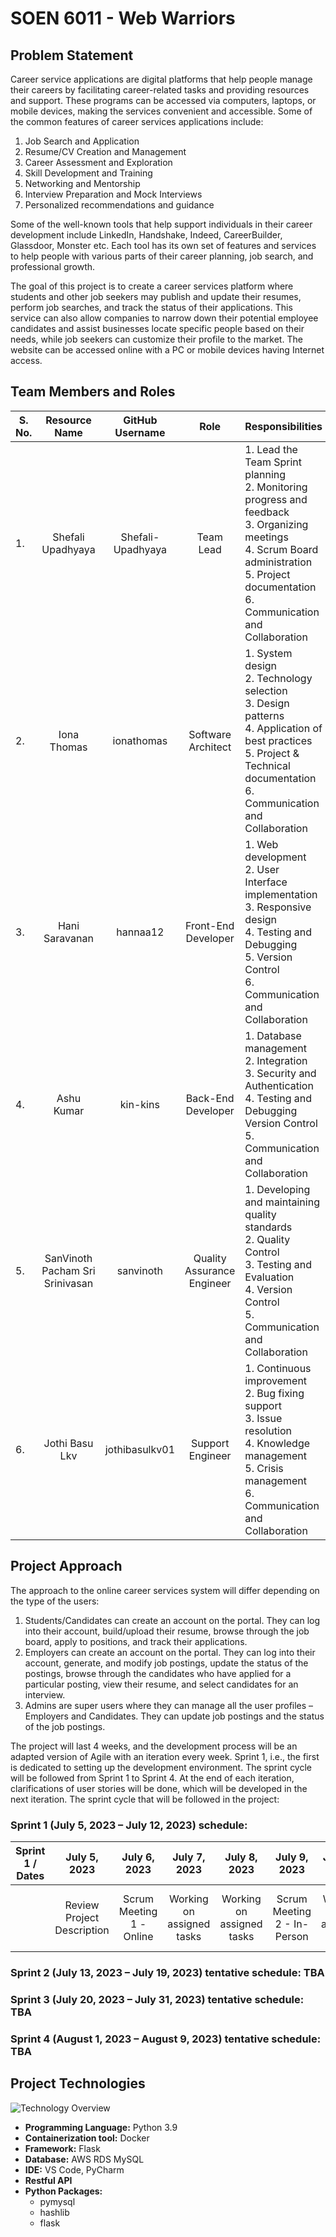 # SOEN 6011 - Web Warriors 
## Problem Statement 

Career service applications are digital platforms that help people manage their careers by facilitating career-related tasks and providing resources and support. These programs can be accessed via computers, laptops, or mobile devices, making the services convenient and accessible. Some of the common features of career services applications include: 

1. Job Search and Application
2. Resume/CV Creation and Management
3. Career Assessment and Exploration
4. Skill Development and Training
5. Networking and Mentorship
6. Interview Preparation and Mock Interviews
7. Personalized recommendations and guidance

Some of the well-known tools that help support individuals in their career development include LinkedIn, Handshake, Indeed, CareerBuilder, Glassdoor, Monster etc. Each tool has its own set of features and services to help people with various parts of their career planning, job search, and professional growth. 

The goal of this project is to create a career services platform where students and other job seekers may publish and update their resumes, perform job searches, and track the status of their applications. This service can also allow companies to narrow down their potential employee candidates and assist businesses locate specific people based on their needs, while job seekers can customize their profile to the market. The website can be accessed online with a PC or mobile devices having Internet access. 

## Team Members and Roles
| S. No. | Resource Name | GitHub Username | Role | Responsibilities |
|--------|:-------------:|:---------------:|:----:|:-----------------|
| 1. | Shefali Upadhyaya | Shefali-Upadhyaya | Team Lead | 1. Lead the Team Sprint planning <br> 2. Monitoring progress and feedback <br> 3. Organizing meetings <br> 4. Scrum Board administration <br> 5. Project documentation <br> 6. Communication and Collaboration |
| 2. | Iona Thomas | ionathomas | Software Architect | 1. System design <br> 2. Technology selection <br> 3. Design patterns <br> 4. Application of best practices <br> 5. Project & Technical documentation <br> 6. Communication and Collaboration |
| 3. | Hani Saravanan  | hannaa12 | Front-End Developer | 1. Web development <br> 2. User Interface implementation <br> 3. Responsive design <br> 4. Testing and Debugging <br> 5. Version Control <br> 6. Communication and Collaboration |
| 4. | Ashu Kumar | kin-kins | Back-End Developer | 1. Database management <br> 2. Integration <br> 3. Security and Authentication <br> 4. Testing and Debugging  Version Control <br> 5. Communication and Collaboration                                     |
| 5. | SanVinoth Pacham Sri Srinivasan | sanvinoth | Quality Assurance Engineer | 1. Developing and maintaining quality standards <br> 2. Quality Control <br> 3. Testing and Evaluation <br> 4. Version Control <br> 5. Communication and Collaboration                                    |
| 6. | Jothi Basu Lkv | jothibasulkv01 | Support Engineer | 1. Continuous improvement <br> 2. Bug fixing support <br> 3. Issue resolution <br> 4. Knowledge management <br> 5. Crisis management <br> 6. Communication and Collaboration |

## Project Approach
The approach to the online career services system will differ depending on the type of the users: 

1. Students/Candidates can create an account on the portal. They can log into their account, build/upload their resume, browse through the job board, apply to positions, and track their applications. 
2. Employers can create an account on the portal. They can log into their account, generate, and modify job postings, update the status of the postings, browse through the candidates who have applied for a particular posting, view their resume, and select candidates for an interview. 
3. Admins are super users where they can manage all the user profiles – Employers and Candidates. They can update job postings and the status of the job postings.

The project will last 4 weeks, and the development process will be an adapted version of Agile with an iteration every week. Sprint 1, i.e., the first is dedicated to setting up the development environment. The sprint cycle will be followed from Sprint 1 to Sprint 4. At the end of each iteration, clarifications of user stories will be done, which will be developed in the next iteration. The sprint cycle that will be followed in the project: 

### Sprint 1 (July 5, 2023 – July 12, 2023) schedule:   

| Sprint 1 / Dates | July 5, 2023 | July 6, 2023 | July 7, 2023 | July 8, 2023 | July 9, 2023 | July 10, 2023 | July 11, 2023 | July 12, 2023 |
|:----------------:|:------------:|:------------:|:------------:|:------------:|:------------:|:-------------:|:-------------:|:-------------:|
| | Review Project Description | Scrum Meeting 1 - Online | Working on assigned tasks | Working on assigned tasks | Scrum Meeting 2 - In-Person | Working on assigned tasks | Working on assigned tasks | Finishing touches and submission of Sprint 1 |

### Sprint 2 (July 13, 2023 – July 19, 2023) tentative schedule: TBA
### Sprint 3 (July 20, 2023 – July 31, 2023) tentative schedule: TBA
### Sprint 4 (August 1, 2023 – August 9, 2023) tentative schedule: TBA

## Project Technologies
![Technology Overview](https://github.com/kin-kins/Web_Warriors-SOEN6011summer2023/blob/main/Sprint%201/arch%20overview.png)

- **Programming Language:** Python 3.9
- **Containerization tool:** Docker
- **Framework:** Flask
- **Database:** AWS RDS MySQL
- **IDE:** VS Code, PyCharm
- **Restful API**
- **Python Packages:**
  - pymysql
  - hashlib
  - flask